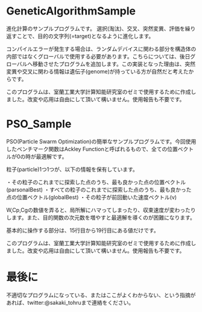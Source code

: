 # GeneticAlgorithmSample

進化計算のサンプルプログラムです。
選択(淘汰)、交叉、突然変異、評価を繰り返すことで、目的の文字列(=target)となるように進化します。

コンパイルエラーが発生する場合は、ランダムデバイスに関わる部分を構造体の内部ではなくグローバルで使用する必要があります。こちらについては、後日グローバルへ移動させたプログラムを追加します。この実装となった理由は、突然変異や交叉に関わる情報は遺伝子(genome)が持っている方が自然だと考えたからです。

このプログラムは、室蘭工業大学計算知能研究室のゼミで使用するために作成しました。改変や応用は自由にして頂いて構いません。使用報告も不要です。

# PSO_Sample

PSO(Particle Swarm Optimization)の簡単なサンプルプログラムです。今回使用したベンチマーク関数はAckley Functionと呼ばれるもので、全ての位置ベクトルが0の時が最適解です。

粒子(particle)1つ1つが、以下の情報を保有しています。

・その粒子のこれまでに探索した点のうち、最も良かった点の位置ベクトル(parsonalBest)
・すべての粒子のこれまでに探索した点のうち、最も良かった点の位置ベクトル(globalBest)
・その粒子が前回動いた速度ベクトル(v)

W,Cp,Cgの数値を弄ると、局所解にハマってしまったり、収束速度が変わったりします。また、目的関数の次元数を増やすと最適解を導くのが困難になります。

基本的に操作する部分は、15行目から19行目にある値だけです。

このプログラムは、室蘭工業大学計算知能研究室のゼミで使用するために作成しました。改変や応用は自由にして頂いて構いません。使用報告も不要です。


# 最後に

不適切なプログラムになっている、またはここがよくわからない、という指摘があれば、twitter:@sakaki_tohruまで連絡をください。